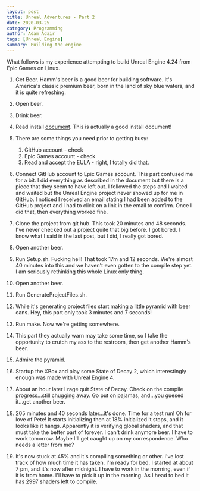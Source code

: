```yaml
---
layout: post
title: Unreal Adventures - Part 2
date: 2020-03-25
category: Programming 
author: Adam Adair
tags: [Unreal Engine]
summary: Building the engine
---
```


What follows is my experience attempting to build Unreal Engine 4.24 from Epic Games on Linux.

1. Get Beer. Hamm's beer is a good beer for building software. It's America's classic premium beer, born in the land of sky blue waters, and it is quite refreshing. 

2. Open beer.

3. Drink beer.

4. Read install [document](https://docs.unrealengine.com/en-US/Platforms/Linux/BeginnerLinuxDeveloper/SettingUpAnUnrealWorkflow/index.html). This is actually a good install document!
   
5. There are some things you need prior to getting busy:
   1. GitHub account - check
   2. Epic Games account - check
   3. Read and accept the EULA - right, I totally did that.

6. Connect GitHub account to Epic Games account. This part confused me for a bit. I did everything as described in the document but there is a piece that they seem to have left out. I followed the steps and I waited and waited but the Unreal Engine project never showed up for me in GitHub. I noticed I received an email stating I had been added to the GitHub project and I had to click on a link in the email to confirm. Once I did that, then everything worked fine.

7. Clone the project from git hub. This took 20 minutes and 48 seconds. I've never checked out a project quite that big before. I got bored. I know what I said in the last post, but I did, I really got bored.

8. Open another beer.

9. Run Setup.sh. Fucking hell! That took 17m and 12 seconds. We're almost 40 minutes into this and we haven't even gotten to the compile step yet. I am seriously rethinking this whole Linux only thing. 
    
10. Open another beer.
    
11. Run GenerateProjectFiles.sh.
    
12. While it's generating project files start making a little pyramid with beer cans. Hey, this part only took 3 minutes and 7 seconds! 
    
13. Run make. Now we're getting somewhere.
    
14. This part they actually warn may take some time, so I take the opportunity to crutch my ass to the restroom, then get another Hamm's beer.
    
15. Admire the pyramid.
    
16. Startup the XBox and play some State of Decay 2, which interestingly enough was made with Unreal Engine 4.
    
17. About an hour later I rage quit State of Decay. Check on the compile progress...still chugging away. Go put on pajamas, and...you guesed it...get another beer. 
    
18. 205 minutes and 40 seconds later...it's done. Time for a test run! Oh for love of Pete! It starts initializing then at 18% initialized it stops, and it looks like it hangs. Apparently it is verifying global shaders, and that must take the better part of forever. I can't drink anymore beer. I have to work tomorrow. Maybe I'll get caught up on my correspondence. Who needs a letter from me?
    
19. It's now stuck at 45% and it's compiling something or other. I've lost track of how much time it has taken. I'm ready for bed. I started at about 7 pm, and it's now after midnight. I have to work in the morning, even if it is from home. I'll have to pick it up in the morning. As I head to bed it has 2997 shaders left to compile.